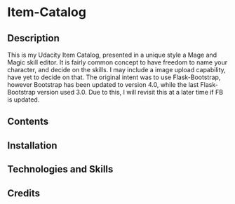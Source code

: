 # Item-Catalog
## Description
This is my Udacity Item Catalog, presented in a unique style a Mage and Magic skill editor. It is fairly common concept to have freedom to name your character, and decide on the skills. I may include a image upload capability, have yet to decide on that. 
The original intent was to use Flask-Bootstrap, however Bootstrap has been updated to version 4.0, while the last Flask-Bootstrap version used 3.0. Due to this, I will revisit this at a later time if FB is updated. 

## Contents

## Installation

## Technologies and Skills

## Credits

